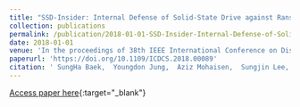 ```yaml
---
title: "SSD-Insider: Internal Defense of Solid-State Drive against Ransomware with Perfect Data Recovery"
collection: publications
permalink: /publication/2018-01-01-SSD-Insider-Internal-Defense-of-Solid-State-Drive-against-Ransomware-with-Perfect-Data-Recovery
date: 2018-01-01
venue: 'In the proceedings of 38th IEEE International Conference on Distributed Computing Systems, ICDCS 2018, Vienna, Austria, July 2-6, 2018'
paperurl: 'https://doi.org/10.1109/ICDCS.2018.00089'
citation: ' SungHa Baek,  Youngdon Jung,  Aziz Mohaisen,  Sungjin Lee,  DaeHun Nyang, &quot;SSD-Insider: Internal Defense of Solid-State Drive against Ransomware with Perfect Data Recovery.&quot; In the proceedings of 38th IEEE International Conference on Distributed Computing Systems, ICDCS 2018, Vienna, Austria, July 2-6, 2018, 2018.'
---
```

[Access paper here](https://doi.org/10.1109/ICDCS.2018.00089){:target="_blank"}
